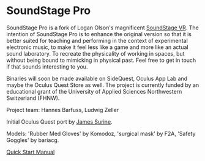 # SoundStage Pro

SoundStage Pro is a fork of Logan Olson's magnificent [SoundStage VR](https://github.com/googlearchive/soundstagevr). The intention of SoundStage Pro is to enhance the original version so that it is better suited for teaching and performing in the context of experimental electronic music, to make it feel less like a game and more like an actual sound laboratory. To recreate the physicality of working in spaces, but without being bound to mimicking in physical past. Feel free to get in touch if that sounds interesting to you. 

Binaries will soon be made available on SideQuest, Oculus App Lab and maybe the Oculus Quest Store as well. The project is currently funded by an educational grant of the University of Applied Sciences Northwestern Switzerland (FHNW).

Project team:
Hannes Barfuss, Ludwig Zeller

Initial Oculus Quest port by [James Surine](https://github.com/plaidpants/soundstagevr). 

Models: 'Rubber Med Gloves' by Komodoz, 'surgical mask' by F2A, 'Safety Goggles' by bariacg.

[Quick Start Manual](https://docs.google.com/document/d/1c9vt-wW-JnW9davSZ76r35cd4dE6xtnyzHEhdrbueOE/edit?usp=sharing)
